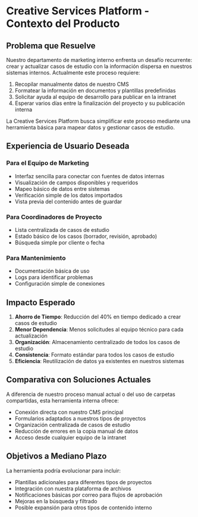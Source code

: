 # Creative Services Platform - Contexto del Producto

## Problema que Resuelve
Nuestro departamento de marketing interno enfrenta un desafío recurrente: crear y actualizar casos de estudio con la información dispersa en nuestros sistemas internos. Actualmente este proceso requiere:

1. Recopilar manualmente datos de nuestro CMS 
2. Formatear la información en documentos y plantillas predefinidas
3. Solicitar ayuda al equipo de desarrollo para publicar en la intranet
4. Esperar varios días entre la finalización del proyecto y su publicación interna

La Creative Services Platform busca simplificar este proceso mediante una herramienta básica para mapear datos y gestionar casos de estudio.

## Experiencia de Usuario Deseada

### Para el Equipo de Marketing
- Interfaz sencilla para conectar con fuentes de datos internas
- Visualización de campos disponibles y requeridos
- Mapeo básico de datos entre sistemas
- Verificación simple de los datos importados
- Vista previa del contenido antes de guardar

### Para Coordinadores de Proyecto
- Lista centralizada de casos de estudio
- Estado básico de los casos (borrador, revisión, aprobado)
- Búsqueda simple por cliente o fecha

### Para Mantenimiento
- Documentación básica de uso
- Logs para identificar problemas
- Configuración simple de conexiones

## Impacto Esperado

1. **Ahorro de Tiempo**: Reducción del 40% en tiempo dedicado a crear casos de estudio
2. **Menor Dependencia**: Menos solicitudes al equipo técnico para cada actualización
3. **Organización**: Almacenamiento centralizado de todos los casos de estudio
4. **Consistencia**: Formato estándar para todos los casos de estudio 
5. **Eficiencia**: Reutilización de datos ya existentes en nuestros sistemas

## Comparativa con Soluciones Actuales
A diferencia de nuestro proceso manual actual o del uso de carpetas compartidas, esta herramienta interna ofrece:

- Conexión directa con nuestro CMS principal
- Formularios adaptados a nuestros tipos de proyectos
- Organización centralizada de casos de estudio
- Reducción de errores en la copia manual de datos
- Acceso desde cualquier equipo de la intranet

## Objetivos a Mediano Plazo
La herramienta podría evolucionar para incluir:

- Plantillas adicionales para diferentes tipos de proyectos
- Integración con nuestra plataforma de archivos
- Notificaciones básicas por correo para flujos de aprobación
- Mejoras en la búsqueda y filtrado
- Posible expansión para otros tipos de contenido interno
